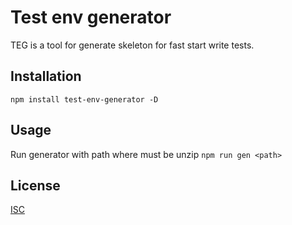 # Test env generator

TEG is a tool for generate skeleton for fast start write tests.

## Installation

```npm install test-env-generator -D ```

## Usage

Run generator with path where must be unzip ``` npm run gen <path> ```

## License
[ISC](LICENSE.md)
